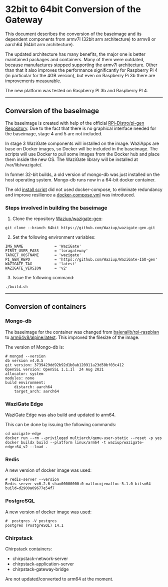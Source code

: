 32bit to 64bit Conversion of the Gateway
========================================

This document describes the conversion of the baseimage and its dependent components from armv7l (32bit arm architecture) to armv8 or aarch64 (64bit arm architecture).

The updated architecture has many benefits, the major one is better maintained packages and containers. Many of them were outdated, because manufactures stopped supporting the armv7l architecture. Other than that it also improves the performance significantly for Raspberry Pi 4 (in particular for the 4GB version), but even on Raspberry Pi 3b there are improvements measurable.

The new platform was tested on Raspberry PI 3b and Raspberry PI 4. 

---------------------------

Conversion of the baseimage
---------------------------

The baseimage is created with help of the official [RPi-Distro/pi-gen Repository](https://github.com/RPi-Distro/pi-gen). Due to the fact that there is no graphical interface needed for the baseimage, stage 4 and 5 are not included.

In stage 3 WaziGate components will installed on the image. WaziApps are base on Docker images, so Docker will be included in the baseimage. The scripts will use Docker to pull some images from the Docker hub and place them inside the new OS. The WaziGate library will be installed at /var/lib/wazigate/.

In former 32-bit builds, a old version of mongo-db was just installed on the host operating system. Mongo-db runs now in a 64-bit docker container.

The old [install script](https://github.com/Waziup/wazigate-gen/blob/64bit/stage3/03-wazigate/files/wazigate/setup.sh) did not used docker-compose, to eliminate redundancy and improve resilience a [docker-compose.yml](https://github.com/Waziup/wazigate-gen/blob/64bit/stage3/03-wazigate/files/wazigate/docker-compose.yml) was introduced.  

### Steps involved in building the baseimage

1. Clone the repository [Waziup/wazigate-gen](https://github.com/Waziup/wazigate-gen/tree/64bit):

```
git clone --branch 64bit https://github.com/Waziup/wazigate-gen.git
```

2. Set the following environment variables:

```
IMG_NAME              = 'WaziGate'
FIRST_USER_PASS       = 'loragateway'
TARGET_HOSTNAME       = 'wazigate'
PI_GEN_REPO           = 'https://github.com/Waziup/WaziGate-ISO-gen'
WAZIGATE_TAG          = 'latest'
WAZIGATE_VERSION      = 'v2'
```

3. Issue the following command:

```
./build.sh
```

---------------------------

Conversion of containers
------------------------

### Mongo-db

The baseimage for the container was changed from [balenalib/rpi-raspbian](https://hub.docker.com/r/balenalib/rpi-raspbian) to [arm64v8/alpine:latest](https://hub.docker.com/r/arm64v8/alpine/). This improved the filesize of the image.

 The version of Mongo-db is:
```
# mongod --version
db version v4.0.5
git version: 3739429dd92b92d1b0ab120911a23d50bf03c412
OpenSSL version: OpenSSL 1.1.1l  24 Aug 2021
allocator: system
modules: none
build environment:
    distarch: aarch64
    target_arch: aarch64
```

### WaziGate Edge

WaziGate Edge was also build and updated to arm64.

This can be done by issuing the following commands:

```
cd wazigate-edge
docker run --rm --privileged multiarch/qemu-user-static --reset -p yes
docker buildx build --platform linux/arm64 -t waziup/wazigate-edge:64_v2 --load .
```

### Redis

A new version of docker image was used:

```
# redis-server --version
Redis server v=6.2.6 sha=00000000:0 malloc=jemalloc-5.1.0 bits=64 build=d2900a09677e54f7

```

### PostgreSQL

A new version of docker image was used:

```
#  postgres -V postgres
postgres (PostgreSQL) 14.1
```

### Chirpstack

Chirpstack containers:
- chirpstack-network-server
- chirpstack-application-server 
- chirpstack-gateway-bridge 

Are not updated/converted to arm64 at the moment.
